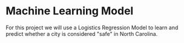 # Machine Learning Model

For this project we will use a Logistics Regression Model to learn and predict whether a city is considered "safe" in North Carolina.
